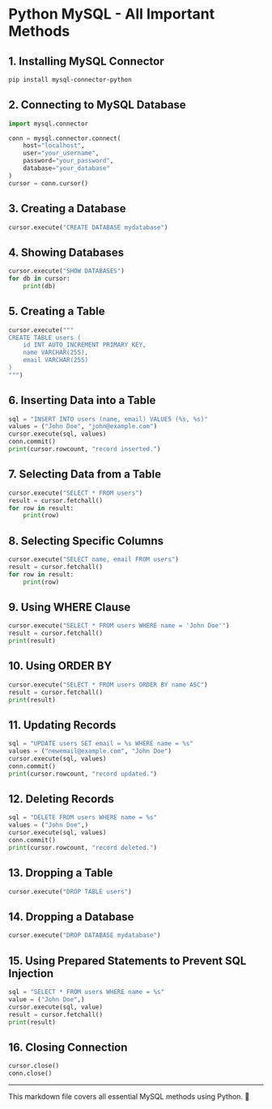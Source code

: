 # Python MySQL - All Important Methods

## 1. **Installing MySQL Connector**
```sh
pip install mysql-connector-python
```

## 2. **Connecting to MySQL Database**
```python
import mysql.connector

conn = mysql.connector.connect(
    host="localhost",
    user="your_username",
    password="your_password",
    database="your_database"
)
cursor = conn.cursor()
```

## 3. **Creating a Database**
```python
cursor.execute("CREATE DATABASE mydatabase")
```

## 4. **Showing Databases**
```python
cursor.execute("SHOW DATABASES")
for db in cursor:
    print(db)
```

## 5. **Creating a Table**
```python
cursor.execute("""
CREATE TABLE users (
    id INT AUTO_INCREMENT PRIMARY KEY,
    name VARCHAR(255),
    email VARCHAR(255)
)
""")
```

## 6. **Inserting Data into a Table**
```python
sql = "INSERT INTO users (name, email) VALUES (%s, %s)"
values = ("John Doe", "john@example.com")
cursor.execute(sql, values)
conn.commit()
print(cursor.rowcount, "record inserted.")
```

## 7. **Selecting Data from a Table**
```python
cursor.execute("SELECT * FROM users")
result = cursor.fetchall()
for row in result:
    print(row)
```

## 8. **Selecting Specific Columns**
```python
cursor.execute("SELECT name, email FROM users")
result = cursor.fetchall()
for row in result:
    print(row)
```

## 9. **Using WHERE Clause**
```python
cursor.execute("SELECT * FROM users WHERE name = 'John Doe'")
result = cursor.fetchall()
print(result)
```

## 10. **Using ORDER BY**
```python
cursor.execute("SELECT * FROM users ORDER BY name ASC")
result = cursor.fetchall()
print(result)
```

## 11. **Updating Records**
```python
sql = "UPDATE users SET email = %s WHERE name = %s"
values = ("newemail@example.com", "John Doe")
cursor.execute(sql, values)
conn.commit()
print(cursor.rowcount, "record updated.")
```

## 12. **Deleting Records**
```python
sql = "DELETE FROM users WHERE name = %s"
values = ("John Doe",)
cursor.execute(sql, values)
conn.commit()
print(cursor.rowcount, "record deleted.")
```

## 13. **Dropping a Table**
```python
cursor.execute("DROP TABLE users")
```

## 14. **Dropping a Database**
```python
cursor.execute("DROP DATABASE mydatabase")
```

## 15. **Using Prepared Statements to Prevent SQL Injection**
```python
sql = "SELECT * FROM users WHERE name = %s"
value = ("John Doe",)
cursor.execute(sql, value)
result = cursor.fetchall()
print(result)
```

## 16. **Closing Connection**
```python
cursor.close()
conn.close()
```

---
This markdown file covers all essential MySQL methods using Python. 🚀
